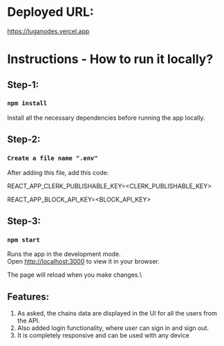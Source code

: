 # Deployed URL:
https://luganodes.vercel.app

# Instructions - How to run it locally?

## Step-1: 

### `npm install`

Install all the necessary dependencies before running the app locally.

## Step-2: 

### `Create a file name ".env"`

After adding this file, add this code:

REACT_APP_CLERK_PUBLISHABLE_KEY=<CLERK_PUBLISHABLE_KEY>

REACT_APP_BLOCK_API_KEY=<BLOCK_API_KEY>

## Step-3:

### `npm start`

Runs the app in the development mode.\
Open [http://localhost:3000](http://localhost:3000) to view it in your browser.

The page will reload when you make changes.\

## Features:

1) As asked, the chains data are displayed in the UI for all the users from the API.
2) Also added login functionality, where user can sign in and sign out.
3) It is completely responsive and can be used with any device


